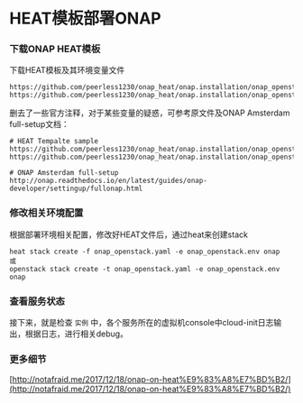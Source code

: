 # HEAT模板部署ONAP
### 下载ONAP HEAT模板
下载HEAT模板及其环境变量文件
```
https://github.com/peerless1230/onap_heat/onap.installation/onap_openstack.env
https://github.com/peerless1230/onap_heat/onap.installation/onap_openstack.yaml
```
删去了一些官方注释，对于某些变量的疑惑，可参考原文件及ONAP Amsterdam full-setup文档：
```
# HEAT Tempalte sample
https://github.com/peerless1230/onap_heat/onap.installation/onap_openstack.env.sample
https://github.com/peerless1230/onap_heat/onap.installation/onap_openstack.yaml.sample

# ONAP Amsterdam full-setup
http://onap.readthedocs.io/en/latest/guides/onap-developer/settingup/fullonap.html
```

### 修改相关环境配置
根据部署环境相关配置，修改好HEAT文件后，通过heat来创建stack
```
heat stack create -f onap_openstack.yaml -e onap_openstack.env onap
或
openstack stack create -t onap_openstack.yaml -e onap_openstack.env onap
```
### 查看服务状态
接下来，就是检查 ``实例`` 中，各个服务所在的虚拟机console中cloud-init日志输出，根据日志，进行相关debug。

### 更多细节
[http://notafraid.me/2017/12/18/onap-on-heat%E9%83%A8%E7%BD%B2/](http://notafraid.me/2017/12/18/onap-on-heat%E9%83%A8%E7%BD%B2/)
